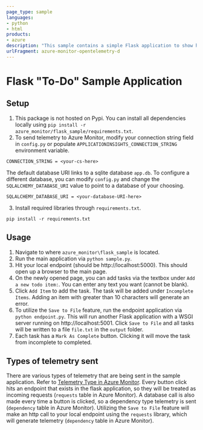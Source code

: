 ```yaml
---
page_type: sample
languages:
- python
- html
products:
- azure
description: "This sample contains a simple Flask application to show how you can instrument the OpenTelemetry Azure Monitor exporters as well as track telemetry from popular Python libraries via OpenTelemetry instrumentations."
urlFragment: azure-monitor-opentelemetry-d
---
```


# Flask "To-Do" Sample Application

## Setup

1. This package is not hosted on Pypi. You can install all dependencies locally using `pip install -r azure_monitor/flask_sample/requirements.txt`.
2. To send telemetry to Azure Monitor, modify your connection string field in `config.py` or populate `APPLICATIONINSIGHTS_CONNECTION_STRING` environment variable.

```
CONNECTION_STRING = <your-cs-here>
```

The default database URI links to a sqlite database `app.db`. To configure a different database, you can modify `config.py` and change the `SQLALCHEMY_DATABASE_URI` value to point to a database of your choosing.

```
SQLALCHEMY_DATABASE_URI = <your-database-URI-here>
```
3. Install required libraries through `requirements.txt`.

```
pip install -r requirements.txt
```

## Usage

1. Navigate to where `azure_monitor\flask_sample` is located.
2. Run the main application via `python sample.py`.
4. Hit your local endpoint (should be http://localhost:5000). This should open up a browser to the main page.
5. On the newly opened page, you can add tasks via the textbox under `Add a new todo item:`. You can enter any text you want (cannot be blank).
6. Click `Add Item` to add the task. The task will be added under `Incomplete Items`. Adding an item with greater than 10 characters will generate an error.
7. To utilize the `Save to File` feature, run the endpoint application via `python endpoint.py`. This will run another Flask application with a WSGI server running on http://localhost:5001. Click `Save to File` and all tasks will be written to a file `file.txt` in the `output` folder.
8. Each task has a `Mark As Complete` button. Clicking it will move the task from incomplete to completed.

## Types of telemetry sent

There are various types of telemetry that are being sent in the sample application. Refer to [Telemetry Type in Azure Monitor](https://docs.microsoft.com/en-us/azure/azure-monitor/app/opencensus-python#telemetry-type-mappings). Every button click hits an endpoint that exists in the flask application, so they will be treated as incoming requests (`requests` table in Azure Monitor). A database call is also made every time a button is clicked, so a dependency type telemetry is sent (`dependency` table in Azure Monitor). Utilizing the `Save to File` feature will make an http call to your local endpoint using the `requests` library, which will generate telemetry (`dependency` table in Azure Monitor).
